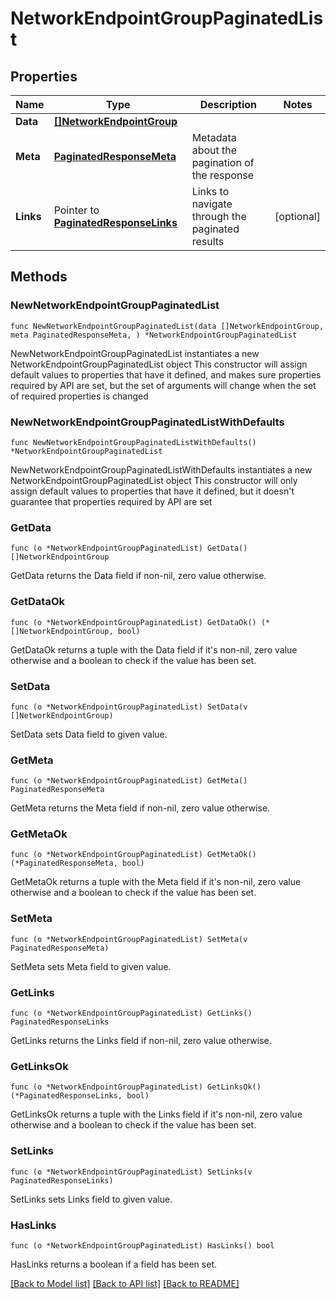 # NetworkEndpointGroupPaginatedList

## Properties

Name | Type | Description | Notes
------------ | ------------- | ------------- | -------------
**Data** | [**[]NetworkEndpointGroup**](NetworkEndpointGroup.md) |  | 
**Meta** | [**PaginatedResponseMeta**](PaginatedResponseMeta.md) | Metadata about the pagination of the response | 
**Links** | Pointer to [**PaginatedResponseLinks**](PaginatedResponseLinks.md) | Links to navigate through the paginated results | [optional] 

## Methods

### NewNetworkEndpointGroupPaginatedList

`func NewNetworkEndpointGroupPaginatedList(data []NetworkEndpointGroup, meta PaginatedResponseMeta, ) *NetworkEndpointGroupPaginatedList`

NewNetworkEndpointGroupPaginatedList instantiates a new NetworkEndpointGroupPaginatedList object
This constructor will assign default values to properties that have it defined,
and makes sure properties required by API are set, but the set of arguments
will change when the set of required properties is changed

### NewNetworkEndpointGroupPaginatedListWithDefaults

`func NewNetworkEndpointGroupPaginatedListWithDefaults() *NetworkEndpointGroupPaginatedList`

NewNetworkEndpointGroupPaginatedListWithDefaults instantiates a new NetworkEndpointGroupPaginatedList object
This constructor will only assign default values to properties that have it defined,
but it doesn't guarantee that properties required by API are set

### GetData

`func (o *NetworkEndpointGroupPaginatedList) GetData() []NetworkEndpointGroup`

GetData returns the Data field if non-nil, zero value otherwise.

### GetDataOk

`func (o *NetworkEndpointGroupPaginatedList) GetDataOk() (*[]NetworkEndpointGroup, bool)`

GetDataOk returns a tuple with the Data field if it's non-nil, zero value otherwise
and a boolean to check if the value has been set.

### SetData

`func (o *NetworkEndpointGroupPaginatedList) SetData(v []NetworkEndpointGroup)`

SetData sets Data field to given value.


### GetMeta

`func (o *NetworkEndpointGroupPaginatedList) GetMeta() PaginatedResponseMeta`

GetMeta returns the Meta field if non-nil, zero value otherwise.

### GetMetaOk

`func (o *NetworkEndpointGroupPaginatedList) GetMetaOk() (*PaginatedResponseMeta, bool)`

GetMetaOk returns a tuple with the Meta field if it's non-nil, zero value otherwise
and a boolean to check if the value has been set.

### SetMeta

`func (o *NetworkEndpointGroupPaginatedList) SetMeta(v PaginatedResponseMeta)`

SetMeta sets Meta field to given value.


### GetLinks

`func (o *NetworkEndpointGroupPaginatedList) GetLinks() PaginatedResponseLinks`

GetLinks returns the Links field if non-nil, zero value otherwise.

### GetLinksOk

`func (o *NetworkEndpointGroupPaginatedList) GetLinksOk() (*PaginatedResponseLinks, bool)`

GetLinksOk returns a tuple with the Links field if it's non-nil, zero value otherwise
and a boolean to check if the value has been set.

### SetLinks

`func (o *NetworkEndpointGroupPaginatedList) SetLinks(v PaginatedResponseLinks)`

SetLinks sets Links field to given value.

### HasLinks

`func (o *NetworkEndpointGroupPaginatedList) HasLinks() bool`

HasLinks returns a boolean if a field has been set.


[[Back to Model list]](../README.md#documentation-for-models) [[Back to API list]](../README.md#documentation-for-api-endpoints) [[Back to README]](../README.md)


